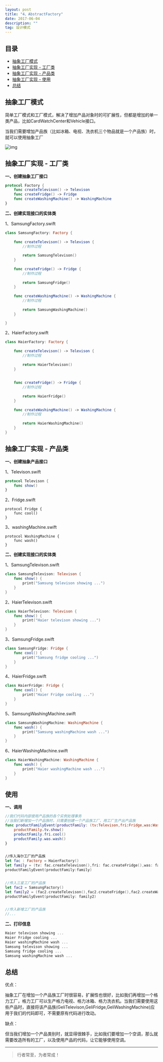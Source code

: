 ```yaml
---
layout: post
title: "4、AbstractFactory"
date: 2017-06-04
description: ""
tag: 设计模式
---
```







## 目录

* [抽象工厂模式](#content1)
* [抽象工厂实现 - 工厂类](#content2)
* [抽象工厂实现 - 产品类](#content3)
* [抽象工厂实现 - 使用](#content4)
* [总结](#content5)







<!-- ************************************************ -->
## <a id="content1"></a>抽象工厂模式

简单工厂模式和工厂模式，解决了增加产品对象时的可扩展性，但都是增加的单一类产品，比如CardWatchCenter和Vehicle接口。

当我们需要增加产品族（比如冰箱、电视、洗衣机三个物品就是一个产品族）时，就可以使用抽象工厂

<img src="/images/DesignPatterns/abstractFactory.png" alt="img">



<!-- ************************************************ -->
## <a id="content2"></a>抽象工厂实现 - 工厂类

**一、创建抽象工厂接口**
```swift
protocol Factory {
    func createTelevison() -> Televison
    func createFridge() -> Fridge
    func createWashingMachine() -> WashingMachine
}
```

**二、创建实现接口的实体类**

1、SamsungFactory.swift

```swift
class SamsungFactory: Factory {
    
    func createTelevison() -> Televison {
        //制作过程
        
        return SamsungTelevison()
    }
    
    func createFridge() -> Fridge {
        //制作过程
        
        return SamsungFridge()
    }
    
    func createWashingMachine() -> WashingMachine {
        //制作过程
        
        return SamsungWashingMachine()
    }

}
```

2、HaierFactory.swift

```swift
class HaierFactory: Factory {
    
    func createTelevison() -> Televison {
        //制作过程
        
        return HaierTelevison()
    }
    
    
    func createFridge() -> Fridge {
        //制作过程
        
        return HaierFridge()
    }
    
    func createWashingMachine() -> WashingMachine {
        //制作过程
        
        return HaierWashingMachine()
    }
}
```

<!-- ************************************************ -->
## <a id="content3"></a>抽象工厂实现 - 产品类

**一、创建抽象产品接口**

1、Televison.swift

```swift
protocol Televison {
    func show()
}
```

2、Fridge.swift

```
protocol Fridge {
    func cool() 
}
```

3、washingMachine.swift

```
protocol WashingMachine {
    func wash()
}
```

**二、创建实现接口的实体类**

1、SamsungTelevison.swift

```swift
class SamsungTelevison: Televison {
    func show() {
        print("Samsung televison showing ...")
    }
}
```

2、HaierTelevison.swift

```swift
class HaierTelevison: Televison {
    func show() {
        print("Haier televison showing ...")
    }
}
```

3、SamsungFridge.swift

```swift
class SamsungFridge: Fridge {
    func cool() {
        print("Samsung fridge cooling ...")
    }
}
```

4、HaierFridge.swift

```swift
class HaierFridge: Fridge {
    func cool() {
        print("Haier Fridge cooling ...")
    }
}
```

5、SamsungWashingMachine.swift

```swift
class SamsungWashingMachine: WashingMachine {
    func wash() {
        print("Samsung washingMachine wash ...")
    }
}
```

6、HaierWashingMachine.swift

```swift
class HaierWashingMachine: WashingMachine {
    func wash() {
        print("Haier washingMachine wash ...")
    }
}
```


<!-- ************************************************ -->
## <a id="content4"></a>使用

**一、调用**

```swift
//我们代码内部使用产品族的各个实例处理事务
//当我们新增加一个产品族时，只需要创建一个产品族工厂，用工厂生产出产品族
func productFamilyEvent(productFamily: (tv:Televison,fri:Fridge,was:WashingMachine) ){
    productFamily.tv.show()
    productFamily.fri.cool()
    productFamily.was.wash()
}


//传入海尔工厂的产品族
let fac : Factory = HaierFactory()
let family = (tv: fac.createTelevison(),fri: fac.createFridge(),was: fac.createWashingMachine())
productFamilyEvent(productFamily:family)


//传入三星工厂的产品族
let fac2 = SamsungFactory()
let family2 = (fac2.createTelevison(),fac2.createFridge(),fac2.createWashingMachine())
productFamilyEvent(productFamily: family2)


//传入新增工厂的产品族
//...
```


**二、打印信息**

```swift
Haier televison showing ...
Haier Fridge cooling ...
Haier washingMachine wash ...
Samsung televison showing ...
Samsung fridge cooling ...
Samsung washingMachine wash ...
```





<!-- ************************************************ -->
## <a id="content5"></a>总结

优点：

抽象工厂在增加一个产品族工厂时很容易，扩展性也很好，比如我们再增加一个格力工厂，格力工厂可以生产格力电视、格力冰箱、格力洗衣机。当我们需要使用这些产品时，直接将该产品族(GeliTelevison,GeliFridge,GeliWashingMachine)应用于我们的代码即可，不需要原有代码进行改动。

缺点：

但当我们增加一个产品类别时，就显得很棘手，比如我们要增加一个空调，那么就需要改造所有的工厂，以及使用产品的代码，让它能够使用空调。






----------
>  行者常至，为者常成！


